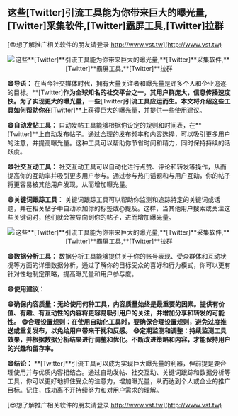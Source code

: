 ## **这些**[Twitter]**引流工具能为你带来巨大的曝光量,**[Twitter]**采集软件,**[Twitter]**霸屏工具,**[Twitter]**拉群**

[😍想了解推广相关软件的朋友请登录 http://www.vst.tw](http://www.vst.tw)

 <center><img src="https://vst.tw/MP4/tuiguang/png/1.png" alt="这些**[Twitter]**引流工具能为你带来巨大的曝光量,**[Twitter]**采集软件,**[Twitter]**霸屏工具,**[Twitter]**拉群"></center>

**😄导语：**
在当今社交媒体时代，拥有大量关注者和曝光量是许多个人和企业追逐的目标。**[Twitter]**作为全球知名的社交平台之一，其用户群庞大，信息传播速度快。为了实现更大的曝光量，一些**[Twitter]**引流工具应运而生。本文将介绍这些工具如何帮助你在**[Twitter]**上获得巨大的曝光量，并提供一些使用建议。

**😄自动发帖工具：**
自动发帖工具能够根据你设定的规则和时间表，在**[Twitter]**上自动发布帖子。通过合理的发布频率和内容选择，可以吸引更多用户的注意，并提高曝光量。这种工具可以帮助你节省时间和精力，同时保持持续的活跃度。

**😄社交互动工具：**
社交互动工具可以自动化进行点赞、评论和转发等操作，从而提高你的互动率并吸引更多用户参与。通过参与热门话题和与用户互动，你的帖子将更容易被其他用户发现，从而增加曝光量。

**😄关键词跟踪工具：**
关键词跟踪工具可以帮助你监测和追踪特定的关键词或话题，并在相关帖子中自动添加你的标签或@提及。这样，当其他用户搜索或关注这些关键词时，他们就会被导向到你的帖子，进而增加曝光量。

 <center><img src="https://vst.tw/MP4/tuiguang/png/2.png" alt="这些**[Twitter]**引流工具能为你带来巨大的曝光量,**[Twitter]**采集软件,**[Twitter]**霸屏工具,**[Twitter]**拉群"></center>

**😄数据分析工具：**
数据分析工具能够提供关于你的账号表现、受众群体和互动状况等方面的详细数据分析。通过了解你的目标受众的喜好和行为模式，你可以更有针对性地制定策略，提高曝光量和用户参与度。

**😄使用建议：**

**😄确保内容质量：无论使用何种工具，内容质量始终是最重要的因素。提供有价值、有趣、有互动性的内容将更容易吸引用户的关注，并增加分享和转发的可能性。**
**😄合理设置规则：在使用自动化工具时，要确保合理设置规则，避免过度推送或重复发布，以免给用户带来干扰和反感。**
**😄定期监测和调整：持续监测工具效果，并根据数据分析结果进行调整和优化。不断改进策略和内容，才能保持用户的兴趣和留存率。**

**😄结论：**
**[Twitter]**引流工具可以成为实现巨大曝光量的利器，但前提是要合理使用并与优质内容相结合。通过自动发帖、社交互动、关键词跟踪和数据分析等工具，你可以更好地抓住受众的注意力，增加曝光量，从而达到个人或企业的推广目标。记住，成功离不开持续努力和对用户需求的理解。

[😍想了解推广相关软件的朋友请登录 http://www.vst.tw](http://www.vst.tw)



